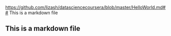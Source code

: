 https://github.com/lizash/datasciencecoursera/blob/master/HelloWorld.md## This is a markdown file
## This is a markdown file